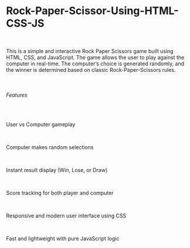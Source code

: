 # Rock-Paper-Scissor-Using-HTML-CSS-JS
<br>
<p>This is a simple and interactive Rock Paper Scissors game built using HTML, CSS, and JavaScript. The game allows the user to play against the computer in real-time. The computer’s choice is generated randomly, and the winner is determined based on classic Rock-Paper-Scissors rules.</p>
<br>
<h6>Features</h6><br>
<p>User vs Computer gameplay</p><br>
<p>Computer makes random selections</p><br>
<p>Instant result display (Win, Lose, or Draw)</p><br>
<p>Score tracking for both player and computer</p><br>
<p>Responsive and modern user interface using CSS</p><br>
<p>Fast and lightweight with pure JavaScript logic</p>


